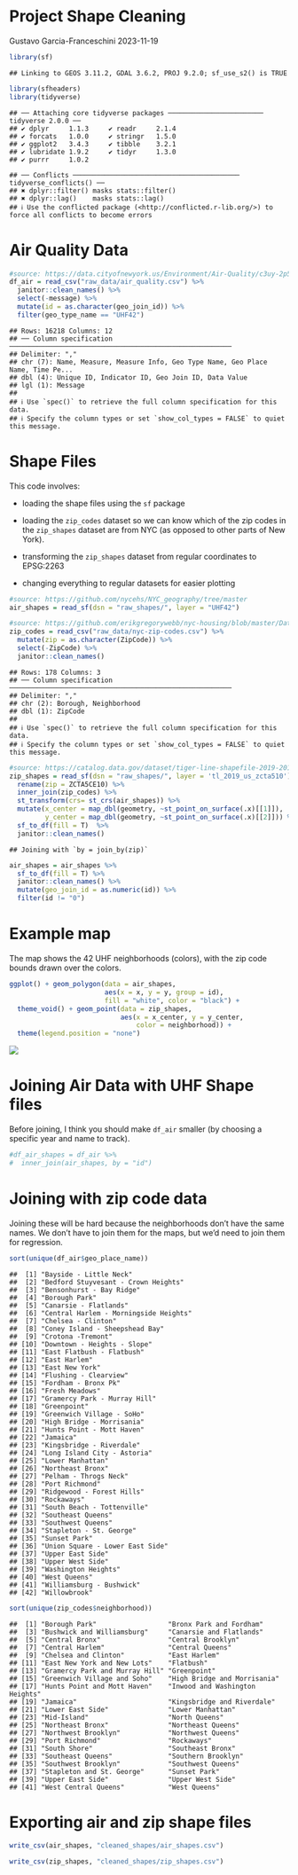 Project Shape Cleaning
================
Gustavo Garcia-Franceschini
2023-11-19

``` r
library(sf)
```

    ## Linking to GEOS 3.11.2, GDAL 3.6.2, PROJ 9.2.0; sf_use_s2() is TRUE

``` r
library(sfheaders)
library(tidyverse)
```

    ## ── Attaching core tidyverse packages ──────────────────────── tidyverse 2.0.0 ──
    ## ✔ dplyr     1.1.3     ✔ readr     2.1.4
    ## ✔ forcats   1.0.0     ✔ stringr   1.5.0
    ## ✔ ggplot2   3.4.3     ✔ tibble    3.2.1
    ## ✔ lubridate 1.9.2     ✔ tidyr     1.3.0
    ## ✔ purrr     1.0.2

    ## ── Conflicts ────────────────────────────────────────── tidyverse_conflicts() ──
    ## ✖ dplyr::filter() masks stats::filter()
    ## ✖ dplyr::lag()    masks stats::lag()
    ## ℹ Use the conflicted package (<http://conflicted.r-lib.org/>) to force all conflicts to become errors

# Air Quality Data

``` r
#source: https://data.cityofnewyork.us/Environment/Air-Quality/c3uy-2p5r
df_air = read_csv("raw_data/air_quality.csv") %>%
  janitor::clean_names() %>%
  select(-message) %>%
  mutate(id = as.character(geo_join_id)) %>%
  filter(geo_type_name == "UHF42")
```

    ## Rows: 16218 Columns: 12
    ## ── Column specification ────────────────────────────────────────────────────────
    ## Delimiter: ","
    ## chr (7): Name, Measure, Measure Info, Geo Type Name, Geo Place Name, Time Pe...
    ## dbl (4): Unique ID, Indicator ID, Geo Join ID, Data Value
    ## lgl (1): Message
    ## 
    ## ℹ Use `spec()` to retrieve the full column specification for this data.
    ## ℹ Specify the column types or set `show_col_types = FALSE` to quiet this message.

# Shape Files

This code involves:

- loading the shape files using the `sf` package

- loading the `zip_codes` dataset so we can know which of the zip codes
  in the `zip_shapes` dataset are from NYC (as opposed to other parts of
  New York).

- transforming the `zip_shapes` dataset from regular coordinates to
  EPSG:2263

- changing everything to regular datasets for easier plotting

``` r
#source: https://github.com/nycehs/NYC_geography/tree/master
air_shapes = read_sf(dsn = "raw_shapes/", layer = "UHF42")
```

``` r
#source: https://github.com/erikgregorywebb/nyc-housing/blob/master/Data/nyc-zip-codes.csv
zip_codes = read_csv("raw_data/nyc-zip-codes.csv") %>%
  mutate(zip = as.character(ZipCode)) %>%
  select(-ZipCode) %>%
  janitor::clean_names()
```

    ## Rows: 178 Columns: 3
    ## ── Column specification ────────────────────────────────────────────────────────
    ## Delimiter: ","
    ## chr (2): Borough, Neighborhood
    ## dbl (1): ZipCode
    ## 
    ## ℹ Use `spec()` to retrieve the full column specification for this data.
    ## ℹ Specify the column types or set `show_col_types = FALSE` to quiet this message.

``` r
#source: https://catalog.data.gov/dataset/tiger-line-shapefile-2019-2010-nation-u-s-2010-census-5-digit-zip-code-tabulation-area-zcta5-na 
zip_shapes = read_sf(dsn = "raw_shapes/", layer = 'tl_2019_us_zcta510') %>% 
  rename(zip = ZCTA5CE10) %>%
  inner_join(zip_codes) %>%
  st_transform(crs= st_crs(air_shapes)) %>%
  mutate(x_center = map_dbl(geometry, ~st_point_on_surface(.x)[[1]]),
         y_center = map_dbl(geometry, ~st_point_on_surface(.x)[[2]])) %>%
  sf_to_df(fill = T)  %>%
  janitor::clean_names()
```

    ## Joining with `by = join_by(zip)`

``` r
air_shapes = air_shapes %>%
  sf_to_df(fill = T) %>%
  janitor::clean_names() %>%
  mutate(geo_join_id = as.numeric(id)) %>%
  filter(id != "0")
```

# Example map

The map shows the 42 UHF neighborhoods (colors), with the zip code
bounds drawn over the colors.

``` r
ggplot() + geom_polygon(data = air_shapes, 
                        aes(x = x, y = y, group = id), 
                        fill = "white", color = "black") + 
  theme_void() + geom_point(data = zip_shapes, 
                            aes(x = x_center, y = y_center, 
                                color = neighborhood)) + 
  theme(legend.position = "none")
```

![](shape_cleaning_files/figure-gfm/example_map-1.png)<!-- -->

# Joining Air Data with UHF Shape files

Before joining, I think you should make `df_air` smaller (by choosing a
specific year and name to track).

``` r
#df_air_shapes = df_air %>%
#  inner_join(air_shapes, by = "id")
```

# Joining with zip code data

Joining these will be hard because the neighborhoods don’t have the same
names. We don’t have to join them for the maps, but we’d need to join
them for regression.

``` r
sort(unique(df_air$geo_place_name))
```

    ##  [1] "Bayside - Little Neck"               
    ##  [2] "Bedford Stuyvesant - Crown Heights"  
    ##  [3] "Bensonhurst - Bay Ridge"             
    ##  [4] "Borough Park"                        
    ##  [5] "Canarsie - Flatlands"                
    ##  [6] "Central Harlem - Morningside Heights"
    ##  [7] "Chelsea - Clinton"                   
    ##  [8] "Coney Island - Sheepshead Bay"       
    ##  [9] "Crotona -Tremont"                    
    ## [10] "Downtown - Heights - Slope"          
    ## [11] "East Flatbush - Flatbush"            
    ## [12] "East Harlem"                         
    ## [13] "East New York"                       
    ## [14] "Flushing - Clearview"                
    ## [15] "Fordham - Bronx Pk"                  
    ## [16] "Fresh Meadows"                       
    ## [17] "Gramercy Park - Murray Hill"         
    ## [18] "Greenpoint"                          
    ## [19] "Greenwich Village - SoHo"            
    ## [20] "High Bridge - Morrisania"            
    ## [21] "Hunts Point - Mott Haven"            
    ## [22] "Jamaica"                             
    ## [23] "Kingsbridge - Riverdale"             
    ## [24] "Long Island City - Astoria"          
    ## [25] "Lower Manhattan"                     
    ## [26] "Northeast Bronx"                     
    ## [27] "Pelham - Throgs Neck"                
    ## [28] "Port Richmond"                       
    ## [29] "Ridgewood - Forest Hills"            
    ## [30] "Rockaways"                           
    ## [31] "South Beach - Tottenville"           
    ## [32] "Southeast Queens"                    
    ## [33] "Southwest Queens"                    
    ## [34] "Stapleton - St. George"              
    ## [35] "Sunset Park"                         
    ## [36] "Union Square - Lower East Side"      
    ## [37] "Upper East Side"                     
    ## [38] "Upper West Side"                     
    ## [39] "Washington Heights"                  
    ## [40] "West Queens"                         
    ## [41] "Williamsburg - Bushwick"             
    ## [42] "Willowbrook"

``` r
sort(unique(zip_codes$neighborhood))
```

    ##  [1] "Borough Park"                  "Bronx Park and Fordham"       
    ##  [3] "Bushwick and Williamsburg"     "Canarsie and Flatlands"       
    ##  [5] "Central Bronx"                 "Central Brooklyn"             
    ##  [7] "Central Harlem"                "Central Queens"               
    ##  [9] "Chelsea and Clinton"           "East Harlem"                  
    ## [11] "East New York and New Lots"    "Flatbush"                     
    ## [13] "Gramercy Park and Murray Hill" "Greenpoint"                   
    ## [15] "Greenwich Village and Soho"    "High Bridge and Morrisania"   
    ## [17] "Hunts Point and Mott Haven"    "Inwood and Washington Heights"
    ## [19] "Jamaica"                       "Kingsbridge and Riverdale"    
    ## [21] "Lower East Side"               "Lower Manhattan"              
    ## [23] "Mid-Island"                    "North Queens"                 
    ## [25] "Northeast Bronx"               "Northeast Queens"             
    ## [27] "Northwest Brooklyn"            "Northwest Queens"             
    ## [29] "Port Richmond"                 "Rockaways"                    
    ## [31] "South Shore"                   "Southeast Bronx"              
    ## [33] "Southeast Queens"              "Southern Brooklyn"            
    ## [35] "Southwest Brooklyn"            "Southwest Queens"             
    ## [37] "Stapleton and St. George"      "Sunset Park"                  
    ## [39] "Upper East Side"               "Upper West Side"              
    ## [41] "West Central Queens"           "West Queens"

# Exporting air and zip shape files

``` r
write_csv(air_shapes, "cleaned_shapes/air_shapes.csv")

write_csv(zip_shapes, "cleaned_shapes/zip_shapes.csv")
```
